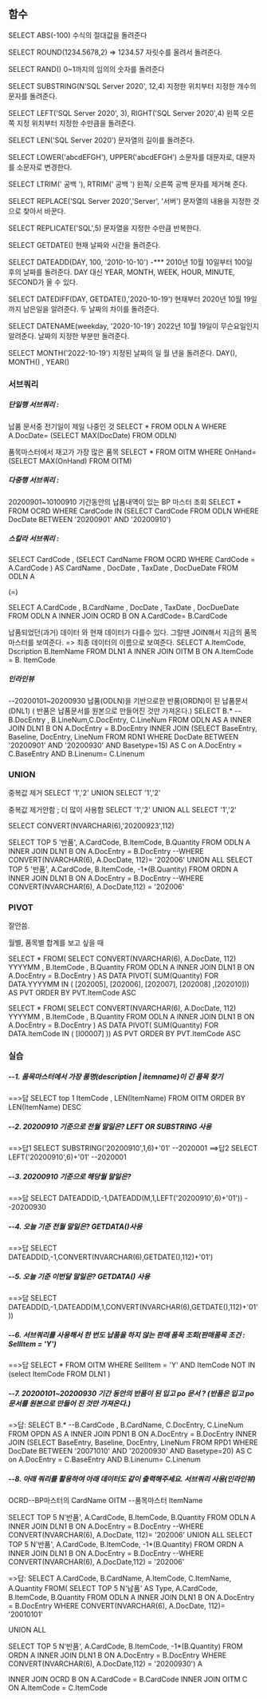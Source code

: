 ## 함수

SELECT ABS(-100)
수식의 절대값을 돌려준다

SELECT ROUND(1234.5678,2) => 1234.57
자릿수를 올려서 돌려준다.

SELECT RAND()
0~1까지의 임의의 숫자를 돌려준다 


SELECT SUBSTRING(N'SQL Server 2020', 12,4)
지정한 위치부터 지정한 개수의 문자를 돌려준다. 

SELECT LEFT('SQL Server 2020', 3), RIGHT('SQL Server 2020',4)
왼쪽 오른쪽 지정 위치부터 지정한 수만큼을 돌려준다. 

SELECT LEN('SQL Server 2020')
문자열의 길이를 돌려준다.

SELECT LOWER('abcdEFGH'), UPPER('abcdEFGH')
소문자를 대문자로, 대문자를 소문자로 변경한다. 

SELECT LTRIM(' 공백 '), RTRIM(' 공백 ')
왼쪽/ 오른쪽 공백 문자를 제거해 준다. 

SELECT REPLACE('SQL Server 2020','Server', '서버')
문자열의 내용을 지정한 것으로 찾아서 바꾼다. 

SELECT REPLICATE('SQL',5)
문자열을 지정한 수만큼 반복한다. 

SELECT GETDATE()
현재 날짜와 시간을 돌려준다.

SELECT DATEADD(DAY, 100, '2010-10-10') -***
2010년 10월 10일부터 100일 후의 날짜를 돌려준다. 
DAY 대신 YEAR, MONTH, WEEK, HOUR, MINUTE, SECOND가 올 수 있다. 

SELECT DATEDIFF(DAY, GETDATE(),'2020-10-19')
현재부터 2020년 10월 19일 까지 남은일을 알려준다.  두 날짜의 차이를 돌려준다. 

SELECT DATENAME(weekday, '2020-10-19')
2022년 10월 19일이 무슨요일인지 알려준다. 날짜의 지정한 부분만 돌려준다. 

SELECT MONTH('2022-10-19')
지정된 날짜의 일 월 년을 돌려준다. DAY(), MONTH() , YEAR()



### 서브쿼리

##### 단일행 서브쿼리 : 

납품 문서중 전기일이 제일 나중인 것 
SELECT * FROM ODLN A WHERE A.DocDate= (SELECT MAX(DocDate) FROM ODLN)

품목마스터에서 재고가 가장 많은 품목
SELECT * FROM OITM WHERE OnHand= (SELECT MAX(OnHand) FROM OITM)



##### 다중행 서브쿼리 : 

20200901~10100910 기간동안의 납품내역이 있는 BP 마스터 조회
SELECT * FROM OCRD WHERE CardCode IN (SELECT CardCode FROM ODLN WHERE DocDate BETWEEN '20200901' AND '20200910')



##### 스칼라 서브쿼리 : 

SELECT CardCode
, (SELECT CardName FROM OCRD WHERE CardCode = A.CardCode ) AS CardName
, DocDate
, TaxDate
, DocDueDate
FROM ODLN A

(=)

SELECT A.CardCode
, B.CardName
, DocDate
, TaxDate
, DocDueDate
FROM ODLN A
INNER JOIN OCRD B ON A.CardCode= B.CardCode

납품되었던(과거) 데이터 와 현재 데이터가 다를수 있다. 그럴땐 JOIN해서 지금의 품목 마스터를 보여준다. 
=> 최종 데이터의 이름으로 보여준다. 
SELECT A.ItemCode, Dscription B.ItemName
 FROM DLN1 A
INNER JOIN OITM B ON A.ItemCode = B. ItemCode



##### 인라인뷰 

--20200101~20200930 납품(ODLN)을 기반으로한 반품(ORDN)이 된 납품문서(DNL1) ( 반품은 납품문서를 원본으로 만들어진 것만 가져온다.)
SELECT B.* --B.DocEntry , B.LineNum,C.DocEntry, C.LineNum
FROM ODLN AS A
INNER JOIN DLN1 B ON A.DocEntry = B.DocEntry
INNER JOIN (SELECT BaseEntry, Baseline, DocEntry, LineNum
			FROM RDN1 
			WHERE DocDate BETWEEN '20200901' AND '20200930'
			AND Basetype=15) AS C on A.DocEntry = C.BaseEntry
	AND B.Linenum= C.Linenum



### UNION

중복값 제거
SELECT '1','2'
UNION
SELECT '1','2'



중복값 제거안함 ; 더 많이 사용함
SELECT '1','2'
UNION ALL
SELECT '1','2'



SELECT CONVERT(NVARCHAR(6),'20200923',112)

SELECT TOP 5 '반품', A.CardCode, B.ItemCode, B.Quantity
FROM ODLN A
INNER JOIN DLN1 B ON A.DocEntry = B.DocEntry 
--WHERE CONVERT(NVARCHAR(6), A.DocDate, 112)= '202006'
UNION ALL
SELECT TOP 5 '반품', A.CardCode, B.ItemCode, -1*(B.Quantity)
FROM ORDN A
INNER JOIN DLN1 B ON A.DocEntry = B.DocEntry 
--WHERE CONVERT(NVARCHAR(6), A.DocDate,112) = '202006'



### PIVOT 

잘안씀.

월별, 품목별 합계를 보고 싶을 때 

SELECT * 
FROM(
SELECT CONVERT(NVARCHAR(6), A.DocDate, 112) YYYYMM
, B.ItemCode
, B.Quantity
FROM ODLN A 
INNER JOIN DLN1 B ON A.DocEntry = B.DocEntry 
) AS DATA
PIVOT( SUM(Quantity) FOR DATA.YYYYMM IN ( [202005], [202006], [202007], [202008] ,[202010])) AS PVT
ORDER BY PVT.ItemCode ASC



SELECT * 
FROM(
SELECT CONVERT(NVARCHAR(6), A.DocDate, 112) YYYYMM
, B.ItemCode
, B.Quantity
FROM ODLN A 
INNER JOIN DLN1 B ON A.DocEntry = B.DocEntry 
) AS DATA
PIVOT( SUM(Quantity) FOR DATA.ItemCode IN ( [I00007] )) AS PVT
ORDER BY PVT.ItemCode ASC



### 실습

##### --1. 품목마스터에서 가장 품명(description | itemname)이 긴 품목 찾기 

==>답
SELECT top 1 ItemCode , LEN(ItemName) FROM OITM
ORDER BY LEN(ItemName) DESC



##### --2. 20200910 기준으로 전월 말일은? LEFT OR SUBSTRING 사용

==>답1 
SELECT SUBSTRING('20200910',1,6)+'01'	--2020001
==>답2
SELECT LEFT('20200910',6)+'01'			--2020001



##### --3. 20200910 기준으로 해당월 말일은?

==>답
SELECT DATEADD(D,-1,DATEADD(M,1,LEFT('20200910',6)+'01')) --20200930



##### --4. 오늘 기준 전월 말일은? GETDATA()사용

==>답
SELECT DATEADD(D,-1,CONVERT(NVARCHAR(6),GETDATE(),112)+'01')



##### --5. 오늘 기준 이번달 말일은? GETDATA() 사용

==>답
SELECT DATEADD(D,-1,DATEADD(M,1,CONVERT(NVARCHAR(6),GETDATE(),112)+'01'))



##### --6. 서브쿼리를 사용해서 한 번도 납품을 하지 않는 판매 품목 조회(판매품목 조건 : SellItem = 'Y')

==>답
SELECT * FROM OITM
WHERE SellItem = 'Y'
AND ItemCode NOT IN (select ItemCode FROM DLN1 )



##### --7. 20200101~20200930 기간 동안의 반품이 된 입고 po 문서 ? (반품은 입고 po 문서를 원본으로 만들어 진 것만 가져온다.)

=>답: 
SELECT B.* --B.CardCode , B.CardName, C.DocEntry, C.LineNum
FROM OPDN AS A
INNER JOIN PDN1 B ON A.DocEntry = B.DocEntry
INNER JOIN (SELECT BaseEntry, Baseline, DocEntry, LineNum
			FROM RPD1 
			WHERE DocDate BETWEEN '20071010' AND '20200930'
			AND Basetype=20) AS C on A.DocEntry = C.BaseEntry
								AND B.Linenum= C.Linenum



##### --8. 아래 쿼리를 활용하여 아래 데이터도 같이 출력해주세요. 서브쿼리 사용(인라인뷰)

OCRD--BP마스터의 CardName
OITM --품목마스터 ItemName

SELECT TOP 5 N'반품', A.CardCode, B.ItemCode, B.Quantity
FROM ODLN A
INNER JOIN DLN1 B ON A.DocEntry = B.DocEntry 
--WHERE CONVERT(NVARCHAR(6), A.DocDate, 112)= '202006'
UNION ALL
SELECT TOP 5 N'반품', A.CardCode, B.ItemCode, -1*(B.Quantity)
FROM ORDN A
INNER JOIN DLN1 B ON A.DocEntry = B.DocEntry 
--WHERE CONVERT(NVARCHAR(6), A.DocDate,112) = '202006'

=>답: 
 SELECT A.CardCode, B.CardName, A.ItemCode, C.ItemName, A.Quantity FROM(
SELECT TOP 5 N'납품' AS Type, A.CardCode, B.ItemCode, B.Quantity
FROM ODLN A
INNER JOIN DLN1 B ON A.DocEntry = B.DocEntry 
WHERE CONVERT(NVARCHAR(6), A.DocDate, 112)= '20010101'

UNION ALL

SELECT TOP 5 N'반품', A.CardCode, B.ItemCode, -1*(B.Quantity)
FROM ORDN A
INNER JOIN DLN1 B ON A.DocEntry = B.DocEntry 
WHERE CONVERT(NVARCHAR(6), A.DocDate,112) = '20200930') A

INNER JOIN OCRD B ON A.CardCode = B.CardCode
INNER JOIN OITM C ON A.ItemCode = C.ItemCode